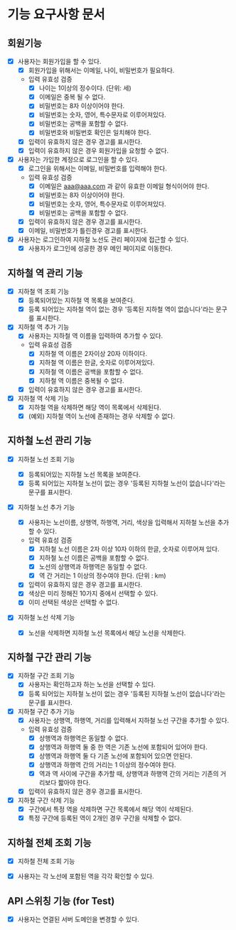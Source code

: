 # 기능 요구사항 문서

## 회원기능

- [x] 사용자는 회원가입을 할 수 있다.
  - [x] 회원가입을 위해서는 이메일, 나이, 비밀번호가 필요하다.
  - 입력 유효성 검증
    - [x] 나이는 1이상의 정수이다. (단위: 세)
    - [x] 이메일은 중복 될 수 없다.
    - [x] 비밀번호는 8자 이상이어야 한다.
    - [x] 비밀번호는 숫자, 영어, 특수문자로 이루어져있다.
    - [x] 비밀번호는 공백을 포함할 수 없다.
    - [x] 비밀번호와 비밀번호 확인은 일치해야 한다.
  - [x] 입력이 유효하지 않은 경우 경고를 표시한다.
  - [x] 입력이 유효하지 않은 경우 회원가입을 요청할 수 없다.
- [x] 사용자는 가입한 계정으로 로그인을 할 수 있다.
  - [x] 로그인을 위해서는 이메일, 비밀번호를 입력해야 한다.
  - 입력 유효성 검증
    - [x] 이메일은 aaa@aaa.com 과 같이 유효한 이메일 형식이어야 한다.
    - [x] 비밀번호는 8자 이상이어야 한다.
    - [x] 비밀번호는 숫자, 영어, 특수문자로 이루어져있다.
    - [x] 비밀번호는 공백을 포함할 수 없다.
  - [x] 입력이 유효하지 않은 경우 경고를 표시한다.
  - [x] 이메일, 비밀번호가 틀린경우 경고를 표시한다.
- [x] 사용자는 로그인하여 지하철 노선도 관리 페이지에 접근할 수 있다.
  - [x] 사용자가 로그인에 성공한 경우 메인 페이지로 이동한다.

## 지하철 역 관리 기능

- [x] 지하철 역 조회 기능
  - [x] 등록되어있는 지하철 역 목록을 보여준다.
  - [x] 등록 되어있는 지하철 역이 없는 경우 '등록된 지하철 역이 없습니다'라는 문구를 표시한다.
- [x] 지하철 역 추가 기능
  - [x] 사용자는 지하철 역 이름을 입력하여 추가할 수 있다.
  - 입력 유효성 검증
    - [x] 지하철 역 이름은 2자이상 20자 이하이다.
    - [x] 지하철 역 이름은 한글, 숫자로 이루어져있다.
    - [x] 지하철 역 이름은 공백을 포함할 수 없다.
    - [x] 지하철 역 이름은 중복될 수 없다.
  - [x] 입력이 유효하지 않은 경우 경고를 표시한다.
- [x] 지하철 역 삭제 기능
  - [x] 지하철 역을 삭제하면 해당 역이 목록에서 삭제된다.
  - [x] (예외) 지하철 역이 노선에 존재하는 경우 삭제할 수 없다.

## 지하철 노선 관리 기능

- [x] 지하철 노선 조회 기능
  - [x] 등록되어있는 지하철 노선 목록을 보여준다.
  - [x] 등록 되어있는 지하철 노선이 없는 경우 '등록된 지하철 노선이 없습니다'라는 문구를 표시한다.
- [x] 지하철 노선 추가 기능

  - [x] 사용자는 노선이름, 상행역, 하행역, 거리, 색상을 입력해서 지하철 노선을 추가할 수 있다.
  - 입력 유효성 검증
    - [x] 지하철 노선 이름은 2자 이상 10자 이하의 한글, 숫자로 이루어져 있다.
    - [x] 지하철 노선 이름은 공백을 포함할 수 없다.
    - [x] 노선의 상행역과 하행역은 동일할 수 없다.
    - [x] 역 간 거리는 1 이상의 정수여야 한다. (단위 : km)
  - [x] 입력이 유효하지 않은 경우 경고를 표시한다.
  - [x] 색상은 미리 정해진 10가지 중에서 선택할 수 있다.
  - [x] 이미 선택된 색상은 선택할 수 없다.

- [x] 지하철 노선 삭제 기능
  - [x] 노선을 삭제하면 지하철 노선 목록에서 해당 노선을 삭제한다.

## 지하철 구간 관리 기능

- [x] 지하철 구간 조회 기능
  - [x] 사용자는 확인하고자 하는 노선을 선택할 수 있다.
  - [x] 등록 되어있는 지하철 노선이 없는 경우 '등록된 지하철 노선이 없습니다'라는 문구를 표시한다.
- [x] 지하철 구간 추가 기능
  - [x] 사용자는 상행역, 하행역, 거리를 입력해서 지하철 노선 구간을 추가할 수 있다.
  - 입력 유효성 검증
    - [x] 상행역과 하행역은 동일할 수 없다.
    - [x] 상행역과 하행역 둘 중 한 역은 기존 노선에 포함되어 있어야 한다.
    - [x] 상행역과 하행역 둘 다 기존 노선에 포함되어 있으면 안된다.
    - [x] 상행역과 하행역 간의 거리는 1 이상의 정수여야 한다.
    - [x] 역과 역 사이에 구간을 추가할 때, 상행역과 하행역 간의 거리는 기존의 거리보다 짧아야 한다.
  - [x] 입력이 유효하지 않은 경우 경고를 표시한다.
- [x] 지하철 구간 삭제 기능
  - [x] 구간에서 특정 역을 삭제하면 구간 목록에서 해당 역이 삭제된다.
  - [x] 특정 구간에 등록된 역이 2개인 경우 구간을 삭제할 수 없다.

## 지하철 전체 조회 기능

-[x] 지하철 전체 조회 기능

- [x] 사용자는 각 노선에 포함된 역을 각각 확인할 수 있다.

## API 스위칭 기능 (for Test)

- [x] 사용자는 연결된 서버 도메인을 변경할 수 있다.

